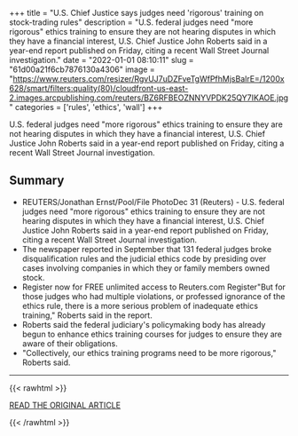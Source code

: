 +++
title = "U.S. Chief Justice says judges need 'rigorous' training on stock-trading rules"
description = "U.S. federal judges need \"more rigorous\" ethics training to ensure they are not hearing disputes in which they have a financial interest, U.S. Chief Justice John Roberts said in a year-end report published on Friday, citing a recent Wall Street Journal investigation."
date = "2022-01-01 08:10:11"
slug = "61d00a21f6cb7876130a4306"
image = "https://www.reuters.com/resizer/RgvUJ7uDZFveTgWfPfhMjsBalrE=/1200x628/smart/filters:quality(80)/cloudfront-us-east-2.images.arcpublishing.com/reuters/BZ6RFBEOZNNYVPDK25QY7IKAOE.jpg"
categories = ['rules', 'ethics', 'wall']
+++

U.S. federal judges need \"more rigorous\" ethics training to ensure they are not hearing disputes in which they have a financial interest, U.S. Chief Justice John Roberts said in a year-end report published on Friday, citing a recent Wall Street Journal investigation.

## Summary

- REUTERS/Jonathan Ernst/Pool/File PhotoDec 31 (Reuters) - U.S. federal judges need "more rigorous" ethics training to ensure they are not hearing disputes in which they have a financial interest, U.S. Chief Justice John Roberts said in a year-end report published on Friday, citing a recent Wall Street Journal investigation.
- The newspaper reported in September that 131 federal judges broke disqualification rules and the judicial ethics code by presiding over cases involving companies in which they or family members owned stock.
- Register now for FREE unlimited access to Reuters.com Register"But for those judges who had multiple violations, or professed ignorance of the ethics rule, there is a more serious problem of inadequate ethics training," Roberts said in the report.
- Roberts said the federal judiciary's policymaking body has already begun to enhance ethics training courses for judges to ensure they are aware of their obligations.
- "Collectively, our ethics training programs need to be more rigorous," Roberts said.

---

{{< rawhtml >}}
  <p class="article-category">
    <a target="_blank" href="https://www.reuters.com/world/us/us-chief-justice-says-judges-need-rigorous-training-stock-trading-rules-2021-12-31">READ THE ORIGINAL ARTICLE</a>
  </p>
{{< /rawhtml >}}
